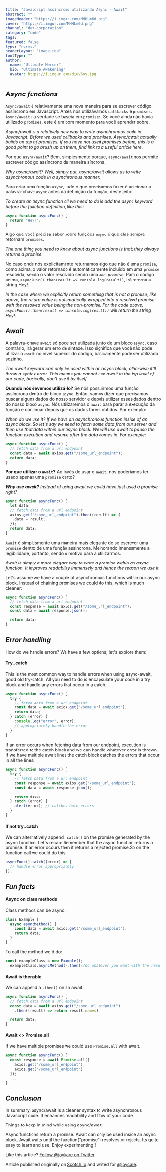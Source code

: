 ```yaml
---
title: "Javascript assíncrono utilizando Async - Await"
abstract: ""
imageHeader: "https://i.imgur.com/MHHLm6d.png"
cover: "https://i.imgur.com/MHHLm6d.png"
channel: "dev-corporation"
category: "code"
tags:
featured: false
type: "normal"
headerLayout: "image-top"
fontType: ""
author:
  name: "Ultimate Mercer"
  bio: "Ultimate Awakening"
  avatar: https://i.imgur.com/diuV6oy.jpg
---
```


## _**Async functions**_

`Async/await` é relativamente uma nova maneira para se escrever código assíncrono em Javascript. Antes nós utilizávamos `callbacks` e `promises`. `Async/await` na verdade se baseia em `promises`. Se você ainda não havia utilizado `promises`, este é um bom momento para você aprender sobre.

_Async/await is a relatively new way to write asynchronous code in Javascript. Before we used callbacks and promises. Async/await actually builds on top of promises. If you have not used promises before, this is a good point to go brush up on them, find link to a useful article here._

Por que `async/await`? Bem, simplesmente porque, `async/await` nos permite escrever código assíncrono de maneira síncrona.

_Why async/await? Well, simply put, async/await allows us to write asynchronous code in a synchronous manner._

Para criar uma função `async`, tudo o que precisamos fazer é adicionar a palavra-chave `async` antes da definição da função, deste jeito:

_To create an async function all we need to do is add the async keyword before the function definition, like this:_

```js
async function asyncFunc() {
  return "Hey!";
}
```

Algo que você precisa saber sobre funções `async` é que elas sempre retornam `promises`.

_The one thing you need to know about async functions is that; they always returns a promise._

No caso onde nós explicitamente returnamos algo que não é uma `promise`, como acima, o valor retornado é automáticamente incluído em uma `promise` resolvida, sendo o valor resolvido sendo uma _`non-promise`_. Para o código acima, `asyncFunc().then(result => console.log(result))`, irá retorna a string Hey!.

_In the case where we explicitly return something that is not a promise, like above, the return value is automatically wrapped into a resolved promise with the resolved value being the non-promise. For the code above, `asyncFunc().then(result => console.log(result))` will return the string Hey!._

## **_Await_**

A palavra-chave `await` só pode ser utilizada junto de um bloco `async`, caso contrário, irá gerar um erro de sintaxe. Isso significa que você não pode utilizar o `await` no nível superior do código, basicamente pode ser utilizado sozinho.

_The await keyword can only be used within an async block, otherwise it'll throw a syntax error. This means you cannot use await in the top level of our code, basically, don't use it by itself._

**Quando nós devemos utilizá-lo?** Se nós possuirmos uma função assíncrona dentro de bloco `async`. Então, vamos dizer que precisamos buscar alguns dados do nosso servidor e depois utilizar esses dados dentro do nosso bloco `async`. Nós utilizaremos o `await` para parar a execução da função e continuar depois que os dados forem obtidos. Por exemplo:

_When do we use it? If we have an asynchronous function inside of an async block. So let's say we need to fetch some data from our server and then use that data within our async block. We will use await to pause the function execution and resume after the data comes in. For example:_

```js
async function asyncFunc() {
  // fetch data from a url endpoint
  const data = await axios.get("/some_url_endpoint");
  return data;
}
```

**Por que utilizar o `await`?** Ao invés de usar o `await`, nós poderiamos ter usado apenas uma `promise` certo?

_**Why use await?** Instead of using await we could have just used a promise right?_

```js
async function asyncFunc() {
  let data;
  // fetch data from a url endpoint
  axios.get("/some_url_endpoint").then((result) => {
    data = result;
  });
  return data;
}
```

`Await` é simplesmente uma maneira mais elegante de se escrever uma `promise` dentro de uma função assincrona. Melhorando imensamente a legibilidade, portanto, sendo o motivo para a utilizarmos.

_Await is simply a more elegant way to write a promise within an async function. It improves readability immensely and hence the reason we use it._

Let's assume we have a couple of asynchronous functions within our async block. Instead of chaining promises we could do this, which is much cleaner:

```js
async function asyncFunc() {
  // fetch data from a url endpoint
  const response = await axios.get("/some_url_endpoint");
  const data = await response.json();

  return data;
}
```

## _**Error handling**_

How do we handle errors? We have a few options, let's explore them:

#### **Try..catch**

This is the most common way to handle errors when using async-await, good old try-catch. All you need to do is encapsulate your code in a try block and handle any errors that occur in a catch.

```js
async function asyncFunc() {
  try {
    // fetch data from a url endpoint
    const data = await axios.get("/some_url_endpoint");
    return data;
  } catch (error) {
    console.log("error", error);
    // appropriately handle the error
  }
}
```

If an error occurs when fetching data from our endpoint, execution is transferred to the catch block and we can handle whatever error is thrown. If we have multiple await lines the catch block catches the errors that occur in all the lines.

```js
async function asyncFunc() {
  try {
    // fetch data from a url endpoint
    const response = await axios.get("/some_url_endpoint");
    const data = await response.json();

    return data;
  } catch (error) {
    alert(error); // catches both errors
  }
}
```

#### **If not try..catch**

We can alternatively append `.catch()` on the promise generated by the async function. Let's recap: Remember that the async function returns a promise. If an error occurs then it returns a rejected promise.So on the function call we could do this:

```js
asyncFunc().catch((error) => {
  // handle error appropriately
});
```

## _**Fun facts**_

#### **Async on class methods**

Class methods can be async.

```js
class Example {
  async asyncMethod() {
    const data = await axios.get("/some_url_endpoint");
    return data;
  }
}
```

To call the method we'd do:

```js
const exampleClass = new Example();
  exampleClass.asyncMethod().then(//do whatever you want with the result)
```

#### **Await is thenable**

We can append a `.then()` on an await.

```js
async function asyncFunc() {
  // fetch data from a url endpoint
  const data = await axios.get("/some_url_endpoint")
    .then((result) => return result.names)

  return data;
}
```

#### **Await <> Promise.all**

If we have multiple promises we could use `Promise.all` with await.

```js
async function asyncFunc() {
  const response = await Promise.all([
    axios.get("/some_url_endpoint"),
    axios.get("/some_url_endpoint")
  ]);
  ...
}
```

## _**Conclusion**_

In summary, async/await is a cleaner syntax to write asynchronous Javascript code. It enhances readability and flow of your code.

Things to keep in mind while using async/await:

Async functions return a promise.
Await can only be used inside an async block.
Await waits until the function("promise") resolves or rejects.
Its quite easy to learn and use. Enjoy experimenting!!

Like this article? [Follow @joykare on Twitter](https://twitter.com/joykare_)

Article published originally on [Scotch.io](https://scotch.io/tutorials/asynchronous-javascript-using-async-await) and writed for [@joycare](https://twitter.com/joykare_).
